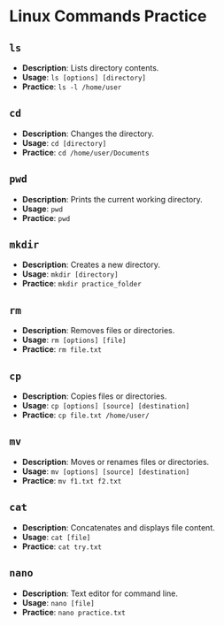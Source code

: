 # Linux Commands Practice

## `ls`
- **Description**: Lists directory contents.
- **Usage**: `ls [options] [directory]`
- **Practice**: `ls -l /home/user`

## `cd`
- **Description**: Changes the directory.
- **Usage**: `cd [directory]`
- **Practice**: `cd /home/user/Documents`

## `pwd`
- **Description**: Prints the current working directory.
- **Usage**: `pwd`
- **Practice**: `pwd`

## `mkdir`
- **Description**: Creates a new directory.
- **Usage**: `mkdir [directory]`
- **Practice**: `mkdir practice_folder`

## `rm`
- **Description**: Removes files or directories.
- **Usage**: `rm [options] [file]`
- **Practice**: `rm file.txt`

## `cp`
- **Description**: Copies files or directories.
- **Usage**: `cp [options] [source] [destination]`
- **Practice**: `cp file.txt /home/user/`

## `mv`
- **Description**: Moves or renames files or directories.
- **Usage**: `mv [options] [source] [destination]`
- **Practice**: `mv f1.txt f2.txt`

## `cat`
- **Description**: Concatenates and displays file content.
- **Usage**: `cat [file]`
- **Practice**: `cat try.txt`

## `nano`
- **Description**: Text editor for command line.
- **Usage**: `nano [file]`
- **Practice**: `nano practice.txt`

